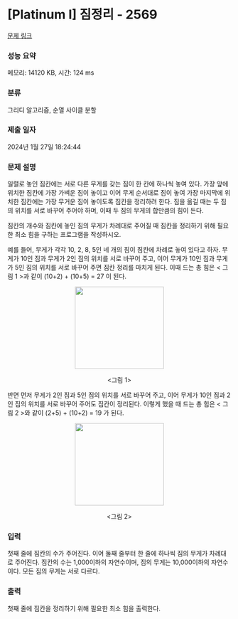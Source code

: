 # [Platinum I] 짐정리 - 2569 

[문제 링크](https://www.acmicpc.net/problem/2569) 

### 성능 요약

메모리: 14120 KB, 시간: 124 ms

### 분류

그리디 알고리즘, 순열 사이클 분할

### 제출 일자

2024년 1월 27일 18:24:44

### 문제 설명

<p>일렬로 놓인 짐칸에는 서로 다른 무게를 갖는 짐이 한 칸에 하나씩 놓여 있다. 가장 앞에 위치한 짐칸에 가장 가벼운 짐이 놓이고 이어 무게 순서대로 짐이 놓여 가장 마지막에 위치한 짐칸에는 가장 무거운 짐이 놓이도록 짐칸을 정리하려 한다. 짐을 옮길 때는 두 짐의 위치를 서로 바꾸어 주어야 하며, 이때 두 짐의 무게의 합만큼의 힘이 든다.</p>

<p>짐칸의 개수와 짐칸에 놓인 짐의 무게가 차례대로 주어질 때 짐칸을 정리하기 위해 필요한 최소 힘을 구하는 프로그램을 작성하시오.</p>

<p>예를 들어, 무게가 각각 10, 2, 8, 5인 네 개의 짐이 짐칸에 차례로 놓여 있다고 하자. 무게가 10인 짐과 무게가 2인 짐의 위치를 서로 바꾸어 주고, 이어 무게가 10인 짐과 무게가 5인 짐의 위치를 서로 바꾸어 주면 짐칸 정리를 마치게 된다. 이때 드는 총 힘은 < 그림 1 >과 같이 (10+2) + (10+5) = 27 이 된다.</p>

<p style="text-align: center;"><img alt="" src="https://upload.acmicpc.net/880c301f-696f-43f1-8a80-9c7f59313643/-/preview/" style="width: 200px; height: 185px;"></p>

<p style="text-align: center;"><그림 1></p>

<p>반면 먼저 무게가 2인 짐과 5인 짐의 위치를 서로 바꾸어 주고, 이어 무게가 10인 짐과 2인 짐의 위치를 서로 바꾸어 주어도 짐칸이 정리된다. 이렇게 했을 때 드는 총 힘은 < 그림 2 >와 같이 (2+5) + (10+2) = 19 가 된다.</p>

<p style="text-align: center;"><img alt="" src="https://upload.acmicpc.net/bb6ee140-a8ac-4dcc-868b-f7beb84940fe/-/preview/" style="width: 200px; height: 185px;"></p>

<p style="text-align: center;"><그림 2></p>

### 입력 

 <p>첫째 줄에 짐칸의 수가 주어진다. 이어 둘째 줄부터 한 줄에 하나씩 짐의 무게가 차례대로 주어진다. 짐칸의 수는 1,000이하의 자연수이며, 짐의 무게는 10,000이하의 자연수이다. 모든 짐의 무게는 서로 다르다.</p>

### 출력 

 <p>첫째 줄에 짐칸을 정리하기 위해 필요한 최소 힘을 출력한다.</p>

